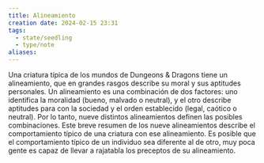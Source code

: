 ```yaml
---
title: Alineamiento
creation date: 2024-02-15 23:31
tags:
  - state/seedling
  - type/note
aliases:
---
```


Una criatura típica de los mundos de Dungeons & Dragons tiene un alineamiento, que en grandes rasgos describe su moral y sus aptitudes personales. Un alineamiento es una combinación de dos factores: uno identifica la moralidad (bueno, malvado o neutral), y el otro describe aptitudes para con la sociedad y el orden establecido (legal, caótico o neutral). Por lo tanto, nueve distintos alineamientos definen las posibles combinaciones.
Este breve resumen de los nueve alineamientos describe el comportamiento típico de una criatura con ese alineamiento. Es posible que el comportamiento típico de un individuo sea diferente al de otro, muy poca gente es capaz de llevar a rajatabla los preceptos de su alineamiento.